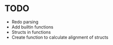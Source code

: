 # TODO
- Redo parsing
- Add builtin functions
- Structs in functions
- Create function to calculate alignment of structs